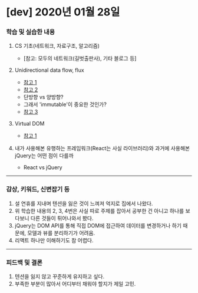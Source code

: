 # [dev] 2020년 01월 28일



### 학습 및 실습한 내용

1. CS 기초(네트워크, 자료구조, 알고리즘)
    - [참고: 모두의 네트워크(길벗출판사), 기타 블로그 등]
2. Unidirectional data flow, flux 
    - [참고 1](https://poiemaweb.com/angular-component-data-binding)
    - [참고 2](https://haruair.github.io/flux/docs/overview.html)
    - 단방향 vs 양방향?
    - 그래서 'immutable'이 중요한 것인가?
    - [참고 3](https://medium.com/@lizdenhup/understanding-unidirectional-data-flow-in-react-3e3524c09d8e)
    
3. Virtual DOM
    - [참고 1](https://velopert.com/3236)
4. 내가 사용해본 유행하는 프레임워크(React는 사실 라이브러리)와 과거에 사용해본 jQuery는 어떤 점이 다를까
    - React vs jQuery
    
---

### 감상, 키워드, 신변잡기 등

1. 설 연휴를 지내며 텐션을 잃은 것이 느껴져 억지로 집에서 나왔다.
2. 위 학습한 내용의 2, 3, 4번은 사실 따로 주제를 잡아서 공부한 건 아니고 하나를 보다보니 다른 것들이 튀어나와서 봤다.
3. jQuery는 DOM API를 통해 직접 DOM에 접근하여 데이터를 변경하거나 하기 때문에, 모델과 뷰를 분리하기가 어려움.
4. 리액트 하나만 이해하기도 참 어렵다.

---

### 피드백 및 결론

1. 텐션을 잃지 않고 꾸준하게 유지하고 싶다.
2. 부족한 부분이 많아서 어디부터 채워야 할지가 제일 고민.



    
